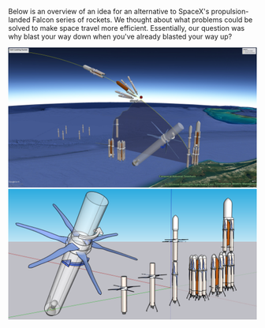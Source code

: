 Below is an overview of an idea for an alternative to SpaceX's propulsion-landed Falcon series of rockets. We thought about what problems could be solved to make space travel more efficient. Essentially, our question was why blast your way down when you've already blasted your way up? 

<img src="https://github.com/danjulsj/rotor-image-stuff/blob/main/hires_coldlanding.jpg"/>


<img src="https://github.com/danjulsj/rotor-image-stuff/blob/main/Capture18.PNG"/>

